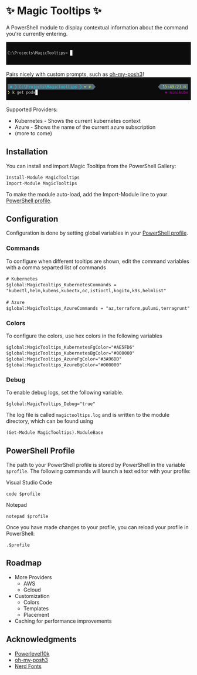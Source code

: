 # ✨ Magic Tooltips ✨

A PowerShell module to display contextual information about the command you're currently entering.

![Magic Tooltips Demo](/media/demo.gif)

Pairs nicely with custom prompts, such as [oh-my-posh3](https://github.com/JanDeDobbeleer/oh-my-posh3)!
![Magic Tooltips with oh-my-posh3](/media/oh-my-posh3.png)


Supported Providers:
- Kubernetes - Shows the current kubernetes context
- Azure - Shows the name of the current azure subscription
- (more to come)

## Installation

You can install and import Magic Tooltips from the PowerShell Gallery:

```pwsh
Install-Module MagicTooltips
Import-Module MagicTooltips
```

To make the module auto-load, add the Import-Module line to your [PowerShell profile](#powershell-profile).

## Configuration

Configuration is done by setting global variables in your [PowerShell profile](#powershell-profile).

### Commands
To configure when different tooltips are shown, edit the command variables with a comma separted list of commands
```pwsh
# Kubernetes
$global:MagicTooltips_KubernetesCommands = "kubectl,helm,kubens,kubectx,oc,istioctl,kogito,k9s,helmlist"

# Azure
$global:MagicTooltips_AzureCommands = "az,terraform,pulumi,terragrunt"

```

### Colors
To configure the colors, use hex colors in the following variables
```pwsh
$global:MagicTooltips_KubernetesFgColor="#AE5FD6"
$global:MagicTooltips_KubernetesBgColor="#000000"
$global:MagicTooltips_AzureFgColor="#3A96DD"
$global:MagicTooltips_AzureBgColor="#000000"
```

### Debug
To enable debug logs, set the following variable.
```pwsh
$global:MagicTooltips_Debug="true"
```
 The log file is called `magictooltips.log` and is written to the module directory, which can be found using
```pwsh
(Get-Module MagicTooltips).ModuleBase
```


## PowerShell Profile

The path to your PowerShell profile is stored by PowerShell in the variable `$profile`. The following commands will launch a text editor with your profile:

Visual Studio Code
```pwsh
code $profile
```

Notepad
```pwsh
notepad $profile
```

Once you have made changes to your profile, you can reload your profile in PowerShell:
```pwsh
.$profile
```

## Roadmap
- More Providers
    - AWS
    - Gcloud
- Customization
    - Colors
    - Templates
    - Placement
- Caching for performance improvements

## Acknowledgments
- [Powerlevel10k](https://github.com/romkatv/powerlevel10k)
- [oh-my-posh3](https://github.com/JanDeDobbeleer/oh-my-posh3)
- [Nerd Fonts](https://www.nerdfonts.com/)

